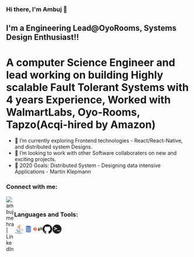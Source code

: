 ### Hi there, I'm Ambuj 👋

## I'm a Engineering Lead@OyoRooms, Systems Design Enthusiast!!
# A computer Science Engineer and lead working on building Highly scalable Fault Tolerant Systems with 4 years Experience, Worked with WalmartLabs, Oyo-Rooms, Tapzo(Acqi-hired by Amazon)

- 🌱 I’m currently exploring Frontend technologies - React/React-Native, and distributed system Designs.
- 👯 I’m looking to work with other Software collaboraters on new and exciting projects.
- 🥅 2020 Goals: Distributed System - Designing data intensive Applications - Martin Klepmann

### Connect with me:
[<img align="left" alt="ambujmehra | LinkedIn" width="22px" src="https://cdn.jsdelivr.net/npm/simple-icons@v3/icons/linkedin.svg" />][linkedin]

<br />

### Languages and Tools:

<img align="left" alt="JAVA" width="26px" src="https://raw.githubusercontent.com/github/explore/80688e429a7d4ef2fca1e82350fe8e3517d3494d/topics/java/java.png" />
<img align="left" alt="SQL" width="26px" src="https://raw.githubusercontent.com/github/explore/80688e429a7d4ef2fca1e82350fe8e3517d3494d/topics/sql/sql.png" />
<img align="left" alt="Git" width="26px" src="https://raw.githubusercontent.com/github/explore/80688e429a7d4ef2fca1e82350fe8e3517d3494d/topics/git/git.png" />
<img align="left" alt="GitHub" width="26px" src="https://raw.githubusercontent.com/github/explore/78df643247d429f6cc873026c0622819ad797942/topics/github/github.png" />
<img align="left" alt="Terminal" width="26px" src="https://raw.githubusercontent.com/github/explore/80688e429a7d4ef2fca1e82350fe8e3517d3494d/topics/terminal/terminal.png" />
<br />
<br />

[instagram]: https://www.facebook.com/ambuj.mehra.1
[linkedin]: https://www.linkedin.com/in/ambujmehra
